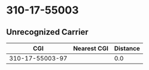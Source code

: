# 310-17-55003
## Unrecognized Carrier


| CGI | Nearest CGI | Distance |
|-----|-------------|----------|
| 310-17-55003-97 |  | 0.0 |
